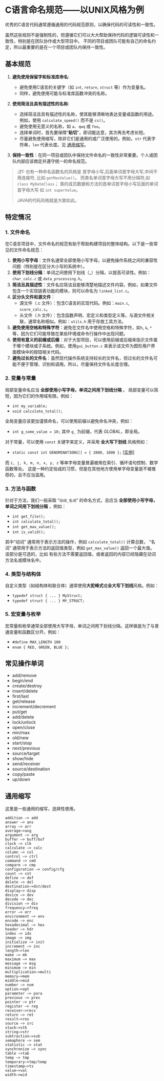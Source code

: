 # C语言命名规范——以UNIX风格为例

优秀的C语言代码通常遵循通用的代码规范原则，以确保代码的可读性和一致性。

虽然这些规则不是强制性的，但遵循它们可以大大帮助保持代码的逻辑可读性和一致性，特别是在团队协作或大型项目中。
不同的项目或团队可能有自己的命名约定，所以最重要的是在一个项目或团队内保持一致性。

## 基本规范

1. **避免使用保留字和标准库命名**:
   - 避免使用C语言的关键字（如 `int`, `return`, `struct` 等）作为变量名。
   - 同样，避免使用可能与标准库函数冲突的名称。

2. **使用简洁且具有描述性的名称**:
   - 选择简洁且具有描述性的名称，使其能够清晰地表达变量或函数的用途。例如，使用 `calculate_speed()` 而不是 `cs()`。
   - 避免使用无意义的名称，如 `a`、`qwq` 或 `foo`。
   - 选择单词时，首先要保障“**贴切**”，即词能达意，其次再去考虑长短。
   - 尽量避免使用缩写，除非它们是通用的或广泛使用的。例如，`str` 代表字符串，`len` 代表长度。见 [通用缩写](#通用缩写)。

3. **保持一致性**：在同一项目或团队中保持文件命名的一致性非常重要。个人或团队内部应该商定并遵守统一的命名规范。

> _注1:_ 也有一种命名函数名的风格是 首字母小写,后面单词首字母大写,中间不用连接符, 比如 `getMaxValue()`。
> 而类名单词首字母大写不用分隔符,如 `class MyDateClass`；
> 类的成员数据和方法的首单词首字母小写后面的单词首字母大写 如 `int superValue`。
> 
> JAVA的代码风格就是大致如此。

## 特定情况

### 1. 文件命名

在C语言项目中，文件命名的规范有助于帮助构建项目的整体结构。以下是一些常见的文件命名规范：

1. **使用小写字母**：文件名通常全部使用小写字母，以避免操作系统之间的兼容性问题（特别是在区分大小写的系统中）。
2. **使用下划线分隔**：单词之间使用下划线（_）分隔，以提高可读性。例如：`char_calc.c` 或 `data_processing.h`。
3. **简洁且具描述性**：文件名应简洁且能够清楚地描述文件内容。例如，如果文件包含一个实现链表功能的模块，则可以命名为 `linked_list.c`。
4. **区分头文件和源文件**：
    - 源文件（.c 文件）：包含C语言的实现代码。例如：`main.c`, `score_calc.c`。
    - 头文件（.h 文件）：包含函数声明、宏定义和类型定义等。与源文件相关联，通常名称相似。例如：`utils.h` 用于存放工具方法。
5. **避免使用空格和特殊字符**：避免在文件名中使用空格和特殊字符，如`%`, `&`, `*`等，因为它们可能导致在某些环境或命令行操作中出现问题。
6. **使用有意义的前缀或后缀**：对于大型项目，可以使用前缀或后缀来指示文件属于哪个模块或子系统。例如，使用`gui_button.c` 来表示该文件为图形用户界面模块中的按钮相关代码。
7. **避免过长的文件名**：虽然现代操作系统支持较长的文件名，但过长的文件名可能不便于管理、识别和调用。所以，尽量保持文件名长度合理。

### 2. 变量与常量

局部变量命名应当 **全部使用小写字母，单词之间用下划线分隔** 。
局部变量可以简短，因为它们的作用域有限。例如：

- `int my_variable;`
- `void calculate_total();`

全局变量应该更加谨慎命名，可以使用前缀以避免命名冲突，例如：
- `int g_some_value = 10;` 其中 `g_` 为前缀，代表 _GLOBAL_，即全局。

对于常量，可以使用 `const` 关键字来定义，并采用 **全大写下划线** 风格例如：
- `static const int DENOMINATIONS[] = { 2000, 1000 };` [[实例]](../src/calculator/change_calc.c)

而 `i, j, k, m, n, x, y, z` 等单字母变量普遍被用在索引、循环语句控制、数学函数等处。
这是一种约定俗成的习惯，但是在其他地方使用单字母变量是不被推荐的，且不应当滥用。


### 3. 方法与函数

针对于方法，我们一般采取 “`动词_名词`” 的命名方式，且应当 **全部使用小写字母，单词之间用下划线分隔** ，例如：
- `int get_file();`
- `int calculate_total();`
- `int get_max_value();`
- `int is_valid();`

其中“动词” 通常用于表示方法的操作，例如 `calculate_total()` 计算总数，
“名词” 通常用于表示方法的返回值类型，例如 `get_max_value()` 返回一个最大值。
该部分是可选的，比如 有些方法不需要返回值，或者返回的内容已经隐藏在动词方法名或模块名中。

### 4. 类型与结构体

自定义类型（如结构体和联合体）通常使用**大驼峰式**或**全大写下划线**风格。例如：
- `typedef struct { ... } MyStruct;`
- `typedef struct { ... } MY_STRUCT;`

### 5. 宏变量与枚举

宏常量和枚举通常全部使用大写字母，单词之间用下划线分隔。这样做是为了与普通变量和函数区分开。例如：
- `#define MAX_LENGTH 100`
- `enum { RED, GREEN, BLUE };`

## 常见操作单词

- add/remove
- begin/end
- create/destroy
- insert/delete
- first/last
- get/release
- increment/decrement
- put/get
- add/delete
- lock/unlock
- open/close
- min/max
- old/new
- start/stop
- next/previous
- source/target
- show/hide
- send/receiver
- source/destination
- copy/paste
- up/down


## 通用缩写

这里是一些通用的缩写，选择性使用。

```text
addition —> add
answer —> ans
array —> arr
average—>avg 
argument —> arg
buffer —> buff/buf
clock —> clk
calculate —> calc
column —> col
control —> ctrl
command —> cmd
compare —> cmp
configuration —> config/cfg
count —> cnt
define —> def
delete —> del
destination—>dst/dest
display—> disp
device —> dev
decode —> dec
division —> div
frequency—>freq
error —> err
environment —> env
encode —> enc
hexadecimal —> hex
header —> hdr
index —> idx
image —> img
initialize —> init
increment —> inc
length—>len
make —> mk
maximum —> max
message —> msg
minimum —> min
multiplication—>multi
memory—>mem
middle—>mid
number —> num
option—>opt
parameter —> para
previous —> prev
pointer —> ptr
register —> reg
receiver—>recv
return —> ret
result—>res
source —> src
stack—>stk
string—>str
subtraction—>sub
semaphore —> sem
statistic —> stat
synchronize —> sync
table —>tab
temp —> tmp
temporary—>tmp/temp
timestamp—>ts
value—>val
width—>wid
```